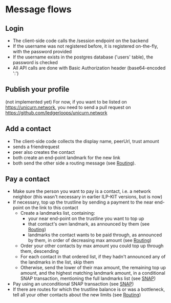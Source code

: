 # Message flows

## Login
* The client-side code calls the /session endpoint on the backend
* If the username was not registered before, it is registered on-the-fly, with the password provided
* If the username exists in the postgres database ('users' table), the password is checked
* All API calls are done with Basic Authorization header (base64-encoded '<username>:<password>')

## Publish your profile
(not implemented yet)
For now, if you want to be listed on https://unicurn.network, you need to send a pull request on https://github.com/ledgerloops/unicurn.network

## Add a contact
* The client-side code collects the display name, peerUrl, trust amount
* sends a friendrequest
* peer also creates the contact
* both create an end-point landmark for the new link
* both send the other side a routing message (see [Routing](./Routing.md)).

## Pay a contact
* Make sure the person you want to pay is a contact, i.e. a network neighbor (this wasn't necessary in earlier ILP-KIT versions, but is now)
* If necessary, top up the trustline by sending a payment to the near end-point on the link to this contact
  * Create a landmarks list, containing:
    * your near end-point on the trustline you want to top up
    * that contact's own landmark, as announced by them (see [Routing](./Routing.md))
    * landmarks the contact wants to be paid through, as announced by them, in order of decreasing max amount (see [Routing](./Routing.md))
  * Order your other contacts by max amount you could top up through them, descending
  * For each contact in that ordered list, if they hadn't announced any of the landmarks in the list, skip them
  * Otherwise, send the lower of their max amount, the remaining top up amount, and the highest matching landmark amount, in a conditional SNAP transaction, mentioning the full landmarks list (see [SNAP](https://michielbdejong.com/blog/20.html))
* Pay using an unconditional SNAP transaction (see [SNAP](https://michielbdejong.com/blog/20.html))
* If there are routes for which the trustline balance is or was a bottleneck, tell all your other contacts about the new limits (see [Routing](./Routing.md))

